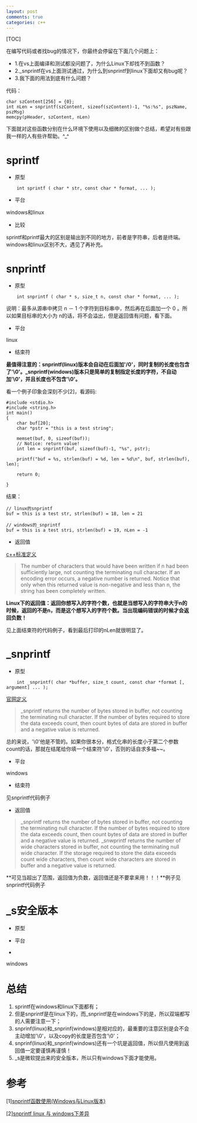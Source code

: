 ```yaml
---
layout: post
comments: true
categories: c++
---
```


[TOC]

在编写代码或者找bug的情况下，你最终会停留在下面几个问题上：
* 1.在vs上面编译和测试都没问题了，为什么Linux下却找不到函数？
* 2._snprintf在vs上面测试通过，为什么到snprintf到linux下面却又有bug呢？
* 3.我下面的用法到底有什么问题？





代码：

	char szContent[256] = {0};
	int nLen = snprintf(szContent, sizeof(szContent)-1, "%s:%s", pszName, pszMsg)
	memcpy(pHeader, szContent, nLen)


下面就对这些函数分别在什么环境下使用以及细微的区别做个总结，希望对有些跟我一样的人有些许帮助。^_^

# sprintf
* 原型

```
	int sprintf ( char * str, const char * format, ... );
```

* 平台

windows和linux

* 比较

sprintf和printf最大的区别是输出到不同的地方，前者是字符串，后者是终端。windows和linux区别不大，遇见了再补充。

# snprintf
* 原型

```
	int snprintf ( char * s, size_t n, const char * format, ... );
```

说明：最多从源串中拷贝 n － 1 个字符到目标串中，然后再在后面加一个 0 。所以如果目标串的大小为 n的话，将不会溢出，但是返回值有问题，看下面。

* 平台

linux

* 结束符

**最值得注意的：snprintf(linux)版本会自动在后面加'/0'，同时复制的长度也包含了'\0'。_snprintf(windows)版本只是简单的复制指定长度的字符，不自动加'\0'，并且长度也不包含'\0'。**

看一个例子印象会深刻不少[2]，看源码:

	#include <stdio.h>
	#include <string.h>
	int main()
	{
	    char buf[20];
	    char *pstr = "this is a test string";
	
	    memset(buf, 0, sizeof(buf));
		// Notice: return value!
	    int len = snprintf(buf, sizeof(buf)-1, "%s", pstr);

	    printf("buf = %s, strlen(buf) = %d, len = %d\n", buf, strlen(buf), len);

	    return 0;
	
	}

结果：


	// linux的snprintf
	buf = this is a test str, strlen(buf) = 18, len = 21
	
	// windows的_snprintf
	buf = this is a test stri, strlen(buf) = 19, nLen = -1


* 返回值

[c++标准定义](http://www.cplusplus.com/reference/cstdio/snprintf/)

> The number of characters that would have been written if n had been sufficiently large, not counting the terminating null character.
If an encoding error occurs, a negative number is returned.
Notice that only when this returned value is non-negative and less than n, the string has been completely written.

**Linux下的返回值：返回你想写入的字符个数，也就是当想写入的字符串大于n的时候，返回的不是n，而是这个想写入的字符个数。当出现编码错误的时候才会返回负数！**

见上面结束符的代码例子，看到最后打印的nLen就很明显了。

# _snprintf
* 原型

```
	int _snprintf( char *buffer, size_t count, const char *format [, argument] ... );
```

[官网定义](https://msdn.microsoft.com/en-us/library/aa298594(VS.60).aspx)

> _snprintf returns the number of bytes stored in buffer, not counting the terminating null character. If the number of bytes required to store the data exceeds count, then count bytes of data are stored in buffer and a negative value is returned.

总的来说，'\0'他是不管的。如果你很本分，格式化串的长度小于第二个参数count的话，那就在结尾给你填一个结束符'\0'，否则的话自求多福~~。

* 平台
 
windows

* 结束符

见snprintf代码例子

* 返回值

> _snprintf returns the number of bytes stored in buffer, not counting the terminating null character. If the number of bytes required to store the data exceeds count, then count bytes of data are stored in buffer and a negative value is returned. _snwprintf returns the number of wide characters stored in buffer, not counting the terminating null wide character. If the storage required to store the data exceeds count wide characters, then count wide characters are stored in buffer and a negative value is returned.

**可见当超出了范围，返回值为负数，返回值还是不要拿来用！！！**例子见snprintf代码例子

# _s安全版本
* 原型

* 平台
* 
windows

# 总结
1. sprintf在windows和linux下面都有；
2. 但是snprintf是在linux下的，而_snprintf是在windows下的是，所以双端都写的人需要注意一下；
3. snprinf(linux)和_snprinf(windows)是相对应的，最重要的注意区别是会不会主动增加'\0'，以及copy的长度是否包含'\0'；
4. snprinf(linux)和_snprinf(windows)还有一个坑是返回值，所以但凡使用到返回值一定要谨慎再谨慎！
5. _s是微软提出来的安全版本，所以只有windows下面才能使用。

# 参考
[1][snprintf函数使用(Windows与Linux版本)](http://blog.csdn.net/michaelrun/article/details/4222163)

[2][snprintf linux 与 windows下差异](http://blog.csdn.net/perddy/article/details/4291756)